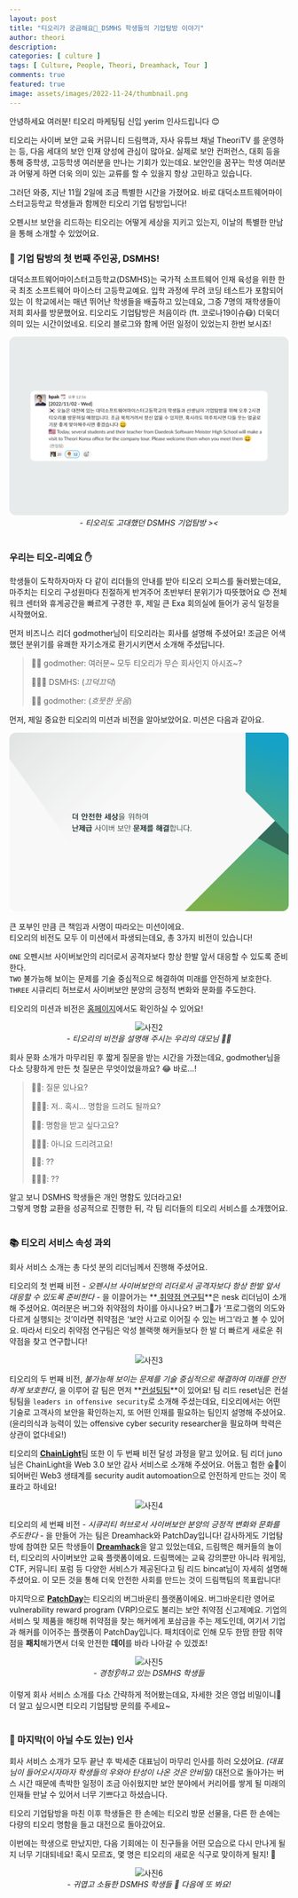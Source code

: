 ```yaml
---
layout: post
title: "티오리가 궁금해요🏢_DSMHS 학생들의 기업탐방 이야기"
author: theori
description:
categories: [ culture ]
tags: [ Culture, People, Theori, Dreamhack, Tour ]
comments: true
featured: true
image: assets/images/2022-11-24/thumbnail.png
---
```


안녕하세요 여러분! 티오리 마케팅팀 신입 yerim 인사드립니다 😊

티오리는 사이버 보안 교육 커뮤니티 드림핵과, 자사 유튜브 채널 TheoriTV 를 운영하는 등, 다음 세대의 보안 인재 양성에 관심이 많아요. 실제로 보안 컨퍼런스, 대회 등을 통해 중학생, 고등학생 여러분을 만나는 기회가 있는데요. 보안인을 꿈꾸는 학생 여러분과 어떻게 하면 더욱 의미 있는 교류를 할 수 있을지 항상 고민하고 있습니다.

그러던 와중, 지난 11월 2일에 조금 특별한 시간을 가졌어요.
바로 대덕소프트웨어마이스터고등학교 학생들과 함께한 티오리 기업 탐방입니다!

오펜시브 보안을 리드하는 티오리는 어떻게 세상을 지키고 있는지, 이날의 특별한 만남을 통해 소개할 수 있었어요.

### 🏫 기업 탐방의 첫 번째 주인공, DSMHS!

대덕소프트웨어마이스터고등학교(DSMHS)는 국가적 소프트웨어 인재 육성을 위한 한국 최초 소프트웨어 마이스터 고등학교예요. 입학 과정에 무려 코딩 테스트가 포함되어 있는 이 학교에서는 매년 뛰어난 학생들을 배출하고 있는데요, 그중 7명의 재학생들이 저희 회사를 방문했어요. 티오리도 기업탐방은 처음이라 (ft. 코로나19이슈😷) 더욱더 의미 있는 시간이었네요. 티오리 블로그와 함께 어떤 일정이 있었는지 한번 보시죠!

![사진1][사진1]
<br><i>- 티오리도 고대했던 DSMHS 기업탐방 >< </i>
<br><br>

### 우리는 티오-리예요 ✋

학생들이 도착하자마자 다 같이 리더들의 안내를 받아 티오리 오피스를 둘러봤는데요, 마주치는 티오리 구성원마다 친절하게 반겨주어 초반부터 분위기가 따뜻했어요 😊 전체 워크 센터와 휴게공간을 빠르게 구경한 후, 제일 큰 Exa 회의실에 들어가 공식 일정을 시작했어요.

먼저 비즈니스 리더 godmother님이 티오리라는 회사를 설명해 주셨어요! 조금은 어색했던 분위기를 유쾌한 자기소개로 환기시키면서 소개해 주셨답니다.

> 👵🏻 godmother: 여러분~ 모두 티오리가 무슨 회사인지 아시죠~?
> 
> 🧑🏻‍🏫 DSMHS: (_끄덕끄덕_)
> 
> 👵🏻 godmother: (_흐뭇한 웃음_)

먼저, 제일 중요한 티오리의 미션과 비전을 알아보았어요. 미션은 다음과 같아요.

![사진0][사진0]
<br>

큰 포부인 만큼 큰 책임과 사명이 따라오는 미션이에요. <br>
티오리의 비전도 모두 이 미션에서 파생되는데요, 총 3가지 비전이 있습니다!

`ONE` 오펜시브 사이버보안의 리더로서 공격자보다 항상 한발 앞서 대응할 수 있도록 준비한다. <br>
`TWO` 불가능해 보이는 문제를 기술 중심적으로 해결하여 미래를 안전하게 보호한다. <br>
`THREE` 시큐리티 허브로서 사이버보안 분양의 긍정적 변화와 문화를 주도한다.

티오리의 미션과 비전은 [홈페이지](https://www.theori.io/ "https://www.theori.io/")에서도 확인하실 수 있어요!

![사진2][사진2]
<br><i>- 티오리의 비전을 설명해 주시는 우리의 대모님 👵🏻 </i>

회사 문화 소개가 마무리된 후 짧게 질문을 받는 시간을 가졌는데요, godmother님을 다소 당황하게 만든 첫 질문은 무엇이었을까요? 😂 바로…!

> 👵🏻: 질문 있나요?
> 
> 🧑🏻‍🏫: 저.. 혹시… 명함을 드려도 될까요?
> 
> 👵🏻: 명함을 받고 싶다고요?
> 
> 🧑🏻‍🏫: 아니요 드리려고요!
> 
> 👵🏻: ??
> 
> 🧑🏻‍🏫: ??

알고 보니 DSMHS 학생들은 개인 명함도 있더라고요!<br>
그렇게 명함 교환을 성공적으로 진행한 뒤, 각 팀 리더들의 티오리 서비스를 소개했어요.
<br><br>

### 📚 티오리 서비스 속성 과외

회사 서비스 소개는 총 다섯 분의 리더님께서 진행해 주셨어요.

티오리의 첫 번째 비전 - _오펜시브 사이버보안의 리더로서 공격자보다 항상 한발 앞서 대응할 수 있도록 준비한다_ - 을 이끌어가는 **<U> 취약점 연구팀</U>**은 nesk 리더님이 소개해 주셨어요. 여러분은 버그와 취약점의 차이를 아시나요? 버그👾가 ‘프로그램의 의도와 다르게 실행되는 것’이라면 취약점은 ‘보안 사고로 이어질 수 있는 버그’라고 볼 수 있어요. 따라서 티오리 취약점 연구팀은 악성 블랙햇 해커들보다 한 발 더 빠르게 새로운 취약점을 찾고 연구합니다!

![사진3][사진3]

티오리의 두 번째 비전, _불가능해 보이는 문제를 기술 중심적으로 해결하여 미래를 안전하게 보호한다_, 을 이루어 갈 팀은 먼저 **<U>컨설팅팀</U>**이 있어요! 팀 리드 reset님은 컨설팅팀을 `leaders in offensive security`로 소개해 주셨는데요, 티오리에서는 어떤 기술로 고객사의 보안을 확인하는지, 또 어떤 인재를 필요하는 팀인지 설명해 주셨어요. (윤리의식과 능력이 있는 offensive cyber security researcher을 필요하며 학력은 상관이 없다네요!)

티오리의 [**<U>ChainLight</U>**](https://chainlight.io/ "https://chainlight.io/")팀 또한 이 두 번째 비전 달성 과정을 맡고 있어요. 팀 리더 juno님은 ChainLight을 Web 3.0 보안 감사 서비스로 소개해 주셨어요. 어둡고 험한 숲🌲이 되어버린 Web3 생태계를 security audit automoation으로 안전하게 만드는 것이 목표라고 하네요!

![사진4][사진4]

티오리의 세 번째 비전 - _시큐리티 허브로서 사이버보안 분양의 긍정적 변화와 문화를 주도한다_ - 을 만들어 가는 팀은 Dreamhack와 PatchDay입니다! 감사하게도 기업탐방에 참여한 모든 학생들이 [**<U>Dreamhack</U>**](https://dreamhack.io/ "https://dreamhack.io/")을 알고 있었는데요, 드림핵은 해커들의 놀이터, 티오리의 사이버보안 교육 플랫폼이에요. 드림핵에는 교육 강의뿐만 아니라 워게임, CTF, 커뮤니티 포럼 등 다양한 서비스가 제공된다고 팀 리드 bincat님이 자세히 설명해 주셨어요. 이 모든 것을 통해 더욱 안전한 사회를 만드는 것이 드림핵팀의 목표랍니다!

마지막으로 [**<U>PatchDay</U>**](https://patchday.io/ "https://patchday.io/")는 티오리의 버그바운티 플랫폼이에요. 버그바운티란 영어로 vulnerability reward program (VRP)으로도 불리는 보안 취약점 신고제예요. 기업의 서비스 및 제품을 해킹해 취약점을 찾는 해커에게 포삼금을 주는 제도인데, 여기서 기업과 해커를 이어주는 플랫폼이 PatchDay입니다. 패치데이로 인해 모두 한땀 한땀 취약점을 **패치**해가면서 더욱 안전한 **데이**를 바라 나아갈 수 있겠죠!

![사진5][사진5]
<br><i>- 경청👂하고 있는 DSMHS 학생들 </i>


이렇게 회사 서비스 소개를 다소 간략하게 적어봤는데요, 자세한 것은 영업 비밀이니🤫 더 알고 싶으시면 티오리 기업탐방 문의를 주세요~
<br><br>

### 👋 마지막(이 아닐 수도 있는) 인사

회사 서비스 소개가 모두 끝난 후 박세준 대표님이 마무리 인사를 하러 오셨어요. _(대표님이 들어오시자마자 학생들의 우와아 탄성이 나온 것은 안비밀)_ 대전으로 돌아가는 버스 시간 때문에 촉박한 일정이 조금 아쉬웠지만 보안 분야에서 커리어를 쌓게 될 미래의 인재들 만날 수 있어서 너무 기쁘다고 하셨습니다.

티오리 기업탐방을 마친 이후 학생들은 한 손에는 티오리 방문 선물을, 다른 한 손에는 다량의 티오리 명함을 들고 대전으로 돌아갔어요.

이번에는 학생으로 만났지만, 다음 기회에는 이 친구들을 어떤 모습으로 다시 만나게 될지 너무 기대되네요! 혹시 모르죠, 몇 명은 티오리의 새로운 식구로 맞이하게 될지! 🥳

![사진6][사진6]
<br><i>- 귀엽고 소듕한 DSMHS 학생들 🐥 다음에 또 봐요! </i>




<style>


p:has(img) { text-align: center }
</style>

[사진0]:  /assets/images/2022-11-24/0.png
[사진1]:  /assets/images/2022-11-24/1.png
[사진2]:  /assets/images/2022-11-24/2.png
[사진3]:  /assets/images/2022-11-24/3.png
[사진4]:  /assets/images/2022-11-24/4.png
[사진5]:  /assets/images/2022-11-24/5.png
[사진6]:  /assets/images/2022-11-24/6.png

